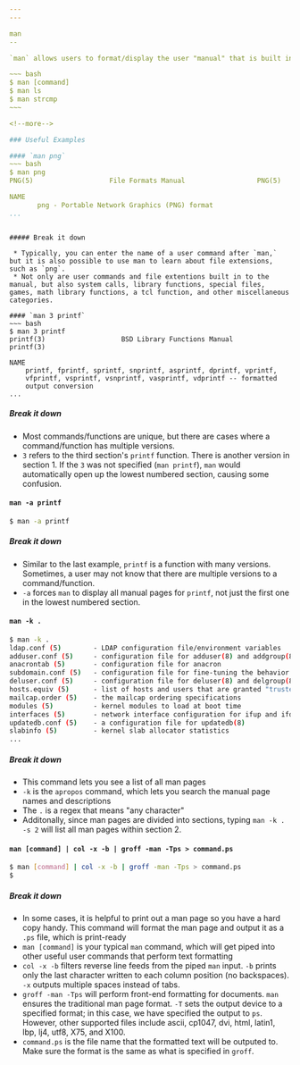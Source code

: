 ```yaml
---
---

man
--

`man` allows users to format/display the user "manual" that is built into Linux. This manual holds a catalogue of commands and other aspects of the Linux OS.

~~~ bash
$ man [command]
$ man ls
$ man strcmp
~~~

<!--more-->

### Useful Examples

#### `man png`
~~~ bash
$ man png
PNG(5)                   File Formats Manual                  PNG(5)

NAME
       png - Portable Network Graphics (PNG) format
...
```

~~~

##### Break it down

 * Typically, you can enter the name of a user command after `man,` but it is also possible to use man to learn about file extensions, such as `png`.
 * Not only are user commands and file extentions built in to the manual, but also system calls, library functions, special files, games, math library functions, a tcl function, and other miscellaneous categories.

#### `man 3 printf`
~~~ bash
$ man 3 printf
printf(3)                   BSD Library Functions Manual                  printf(3)

NAME
    printf, fprintf, sprintf, snprintf, asprintf, dprintf, vprintf,
    vfprintf, vsprintf, vsnprintf, vasprintf, vdprintf -- formatted
    output conversion
...
~~~

##### Break it down

 * Most commands/functions are unique, but there are cases where a command/function has multiple versions.
 * `3` refers to the third section's `printf` function. There is another version in section 1. If the `3` was not specified (`man printf`), `man` would automatically open up the lowest numbered section, causing some confusion.

#### `man -a printf`
~~~ bash
$ man -a printf
~~~

##### Break it down

 * Similar to the last example, `printf` is a function with many versions. Sometimes, a user may not know that there are multiple versions to a command/function.
 * `-a` forces `man` to display all manual pages for `printf`, not just the first one in the lowest numbered section.

#### `man -k .`
~~~ bash
$ man -k .
ldap.conf (5)        - LDAP configuration file/environment variables
adduser.conf (5)     - configuration file for adduser(8) and addgroup(8) .
anacrontab (5)       - configuration file for anacron
subdomain.conf (5)   - configuration file for fine-tuning the behavior of the...
deluser.conf (5)     - configuration file for deluser(8) and delgroup(8) .
hosts.equiv (5)      - list of hosts and users that are granted "trusted" r c...
mailcap.order (5)    - the mailcap ordering specifications
modules (5)          - kernel modules to load at boot time
interfaces (5)       - network interface configuration for ifup and ifdown
updatedb.conf (5)    - a configuration file for updatedb(8)
slabinfo (5)         - kernel slab allocator statistics
...
~~~

##### Break it down

 * This command lets you see a list of all man pages
 * `-k` is the `apropos` command, which lets you search the manual page names and descriptions
 * The `.` is a regex that means "any character"
 * Additonally, since man pages are divided into sections, typing `man -k . -s 2` will list all man pages within section 2. 

#### `man [command] | col -x -b | groff -man -Tps > command.ps`
~~~ bash
$ man [command] | col -x -b | groff -man -Tps > command.ps
$
~~~

##### Break it down

 * In some cases, it is helpful to print out a man page so you have a
 hard copy handy. This command will format the man page and output it
 as a `.ps` file, which is print-ready
 * `man [command]` is your typical `man` command, which will get piped
 into other useful user commands that perform text formatting
  * `col -x -b` filters reverse line feeds from the piped `man` input.
  `-b` prints only the last character written to each column position
  (no backspaces). `-x` outputs multiple spaces instead of tabs.
  * `groff -man -Tps` will perform front-end formatting for documents.
  `man` ensures the traditional man page format. `-T` sets the output
  device to a specified format; in this case, we have specified the
  output to `ps`. However, other supported files include ascii, cp1047,
  dvi, html, latin1, lbp, lj4, utf8, X75, and X100.
  * `command.ps` is the file name that the formatted text will be
  outputed to. Make sure the format is the same as what is specified 
  in `groff`.
